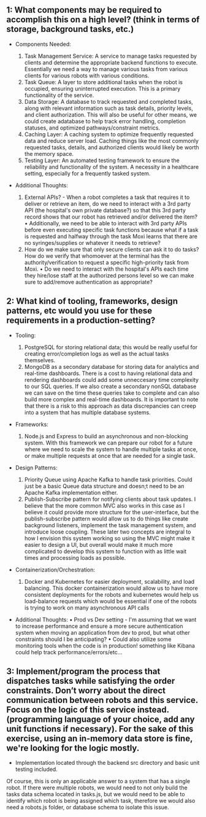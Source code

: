 ## 1: What components may be required to accomplish this on a high level? (think in terms of storage, background tasks, etc.)
- Components Needed:
    1. Task Management Service: A service to manage tasks requested by clients and determine the appropriate backend functions to execute. Essentially we need a way to manage various tasks from various clients for various robots with various conditions.
    2. Task Queue: A layer to store additional tasks when the robot is occupied, ensuring uninterrupted execution. This is a primary functionality of the service. 
    3. Data Storage: A database to track requested and completed tasks, along with relevant information such as task details, priority levels, and client authorization. This will also be useful for other means, we could create adatabase to help track error handling, completion statuses, and optimized pathways/constraint metrics.
    4. Caching Layer: A caching system to optimize frequently requested data and reduce server load. Caching things like the most commonly requested tasks, details, and authorized clients would likely be worth the memory space.
    5. Testing Layer: An automated testing framework to ensure the reliability and functionality of the system. A necessity in a healthcare setting, especially for a frequently tasked system. 


- Additional Thoughts:
    1. External APIs? - When a robot completes a task that requires it to deliver or retrieve an item, do we need to interact with a 3rd party API (the hospital's own private database?) so that this 3rd party record shows that our robot has retrieved and/or delivered the item?
        • Additionally, we need to be able to interact with 3rd party APIs before even executing specific task functions because what if a task is requested and halfway through the task Moxi learns that there are no syringes/supplies or whatever it needs to retrieve?
    2. How do we make sure that only secure clients can ask it to do tasks? How do we verify that whomoever at the terminal has the authority/verification to request a specific high-priority task from Moxi.
        • Do we need to interact with the hospital's APIs each time they hire/lose staff at the authorized persons level so we can make sure to add/remove authentication as appropriate?


## 2: What kind of tooling, frameworks, design patterns, etc would you use for these requirements in a production-setting?
- Tooling:
    1. PostgreSQL for storing relational data; this would be really useful for creating error/completion logs as well as the actual tasks themselves.
    2. MongoDB as a secondary database for storing data for analytics and real-time dashboards. There is a cost to having relational data and rendering dashboards could add some unneccesary time complexity to our SQL queries. If we also create a secondary nonSQL database we can save on the time these queries take to complete and can also build more complex and real-time dashboards. It is important to note that there is a risk to this approach as data discrepancies can creep into a system that has multiple database systems.
- Frameworks:
    1. Node.js and Express to build an asynchronous and non-blocking system. With this framework we can prepare our robot for a future where we need to scale the system to handle multiple tasks at once, or make multiple requests at once that are needed for a single task.
- Design Patterns:
    1. Priority Queue using Apache Kafka to handle task priorities. Could just be a basic Queue data structure and doesn;t need to be an Apache Kafka implementation either. 
    2. Publish-Subscribe pattern for notifying clients about task updates. I believe that the more common MVC also works in this case as I believe it could provide more structure for the user-interface, but the publish-subscribe pattern would allow us to do things like create background listeners, implement the task management system, and introduce loose coupling. These later two concepts are integral to how I envision this system working so using the MVC might make it easier to design a UI, but overall would make it much more complicated to develop this system to function with as little wait times and processing loads as possible.
- Containerization/Orchestration:
    1. Docker and Kubernetes for easier deployment, scalability, and load balancing. This docker containerization would allow us to have more consistent deployments for the robots and kubernetes would help us load-balance requests which would be essential if one of the robots is trying to work on many asynchronous API calls 


- Additional Thoughts:
• Prod vs Dev setting - I'm assuming that we want to increase performance and ensure a more secure authentication system when moving an application from dev to prod, but what other constraints should I be anticipating?
• Could also utilize some monitoring tools when the code is in production! something like Kibana could help track performance/errors/etc...


## 3: Implement/program the process that dispatches tasks while satisfying the order constraints. Don’t worry about the direct communication between robots and this service. Focus on the logic of this service instead. (programming language of your choice, add any unit functions if necessary). For the sake of this exercise, using an in-memory data store is fine, we're looking for the logic mostly.
- Implementation located through the backend src directory and basic unit testing included.

Of course, this is only an applicable answer to a system that has a single robot. If there were multiple robots, we would need to not only build the tasks data schema located in tasks.js, but we would need to be able to identify which robot is being assigned which task, therefore we would also need a robots.js folder, or database schema to isolate this issue.